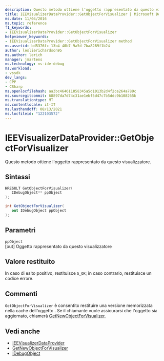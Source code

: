 ```yaml
---
description: Questo metodo ottiene l'oggetto rappresentato da questo visualizzatore.
title: IEEVisualizerDataProvider::GetObjectForVisualizer | Microsoft Docs
ms.date: 11/04/2016
ms.topic: reference
f1_keywords:
- IEEVisualizerDataProvider::GetObjectForVisualizer
helpviewer_keywords:
- IEEVisualizerDataProvider::GetObjectForVisualizer method
ms.assetid: bd5376fc-13b4-40b7-9a5d-7ba8289f1b24
author: leslierichardson95
ms.author: lerich
manager: jmartens
ms.technology: vs-ide-debug
ms.workload:
- vssdk
dev_langs:
- CPP
- CSharp
ms.openlocfilehash: aa3bc464611858345a5d1013b2d4f2ce264a789c
ms.sourcegitcommit: 68897da7d74c31ae1ebf5d47c7b5ddc9b108265b
ms.translationtype: MT
ms.contentlocale: it-IT
ms.lasthandoff: 08/13/2021
ms.locfileid: "122103572"
---
```

# <a name="ieevisualizerdataprovidergetobjectforvisualizer"></a>IEEVisualizerDataProvider::GetObjectForVisualizer
Questo metodo ottiene l'oggetto rappresentato da questo visualizzatore.

## <a name="syntax"></a>Sintassi

```cpp
HRESULT GetObjectForVisualizer(
   IDebugObject** ppObject
);
```

```csharp
int GetObjectForVisualizer(
   out IDebugObject ppObject
);
```

## <a name="parameters"></a>Parametri
`ppObject`\
[out] Oggetto rappresentato da questo visualizzatore

## <a name="return-value"></a>Valore restituito
 In caso di esito positivo, restituisce `S_OK`; in caso contrario, restituisce un codice errore.

## <a name="remarks"></a>Commenti
 `GetObjectForVisualizer` è consentito restituire una versione memorizzata nella cache dell'oggetto . Se il chiamante vuole assicurarsi che l'oggetto sia aggiornato, chiamerà [GetNewObjectForVisualizer.](../../../extensibility/debugger/reference/ieevisualizerdataprovider-getnewobjectforvisualizer.md)

## <a name="see-also"></a>Vedi anche
- [IEEVisualizerDataProvider](../../../extensibility/debugger/reference/ieevisualizerdataprovider.md)
- [GetNewObjectForVisualizer](../../../extensibility/debugger/reference/ieevisualizerdataprovider-getnewobjectforvisualizer.md)
- [IDebugObject](../../../extensibility/debugger/reference/idebugobject.md)

